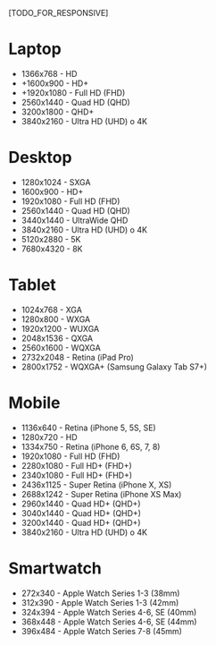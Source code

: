 [TODO_FOR_RESPONSIVE]

# Laptop

- 1366x768 - HD
- +1600x900 - HD+
- +1920x1080 - Full HD (FHD)
- 2560x1440 - Quad HD (QHD)
- 3200x1800 - QHD+
- 3840x2160 - Ultra HD (UHD) o 4K

# Desktop

- 1280x1024 - SXGA
- 1600x900 - HD+
- 1920x1080 - Full HD (FHD)
- 2560x1440 - Quad HD (QHD)
- 3440x1440 - UltraWide QHD
- 3840x2160 - Ultra HD (UHD) o 4K
- 5120x2880 - 5K
- 7680x4320 - 8K

# Tablet

- 1024x768 - XGA
- 1280x800 - WXGA
- 1920x1200 - WUXGA
- 2048x1536 - QXGA
- 2560x1600 - WQXGA
- 2732x2048 - Retina (iPad Pro)
- 2800x1752 - WQXGA+ (Samsung Galaxy Tab S7+)

# Mobile

- 1136x640 - Retina (iPhone 5, 5S, SE)
- 1280x720 - HD
- 1334x750 - Retina (iPhone 6, 6S, 7, 8)
- 1920x1080 - Full HD (FHD)
- 2280x1080 - Full HD+ (FHD+)
- 2340x1080 - Full HD+ (FHD+)
- 2436x1125 - Super Retina (iPhone X, XS)
- 2688x1242 - Super Retina (iPhone XS Max)
- 2960x1440 - Quad HD+ (QHD+)
- 3040x1440 - Quad HD+ (QHD+)
- 3200x1440 - Quad HD+ (QHD+)
- 3840x2160 - Ultra HD (UHD) o 4K

# Smartwatch

- 272x340 - Apple Watch Series 1-3 (38mm)
- 312x390 - Apple Watch Series 1-3 (42mm)
- 324x394 - Apple Watch Series 4-6, SE (40mm)
- 368x448 - Apple Watch Series 4-6, SE (44mm)
- 396x484 - Apple Watch Series 7-8 (45mm)
